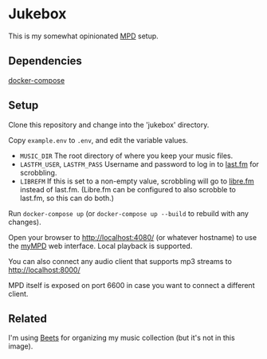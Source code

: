 # Jukebox

This is my somewhat opinionated [MPD](https://www.musicpd.org/) setup.

## Dependencies

[docker-compose](https://docs.docker.com/compose/)

## Setup

Clone this repository and change into the 'jukebox' directory.

Copy `example.env` to `.env`, and edit the variable values.

* `MUSIC_DIR` The root directory of where you keep your music files.
* `LASTFM_USER`, `LASTFM_PASS` Username and password to log in to [last.fm](https://www.last.fm/) for scrobbling.
* `LIBREFM` If this is set to a non-empty value, scrobbling will go to [libre.fm](https://libre.fm/) instead of last.fm. (Libre.fm can be configured to also scrobble to last.fm, so this can do both.)

Run `docker-compose up` (or `docker-compose up --build` to rebuild with any changes).

Open your browser to <http://localhost:4080/> (or whatever hostname) to use the
[myMPD](https://jcorporation.github.io/myMPD/) web interface. Local playback is
supported.

You can also connect any audio client that supports mp3 streams to <http://localhost:8000/>

MPD itself is exposed on port 6600 in case you want to connect a different client.

## Related

I'm using [Beets](http://beets.io/) for organizing my music collection (but it's not in this image).
